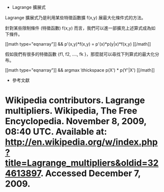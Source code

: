 + Lagrange 擴展式

Lagrange 擴展式乃是利用某些特徵函數擴 f(x,y) 展最大化條件式的方法。

針對某些限制條件 (特徵函數) f(x,y) 而言，我們可以進一部擴充上述算式成為如下條件。

[[math type="eqnarray"]]
&& p'(x,y)*f(x,y) = p'(x)*p(y|x)*f(x,y)
[[/math]]

假如我們有很多的特徵函數 {f1, f2, ...., fk }，那麼就可以尋找下列算式的最大化分布。

[[math type="eqnarray"]]
&& argmax \thickspace p(X') * p(Y'|X')
[[/math]]

+ 參考文獻
# Wikipedia contributors. Lagrange multipliers. Wikipedia, The Free Encyclopedia. November 8, 2009, 08:40 UTC. Available at: http://en.wikipedia.org/w/index.php?title=Lagrange_multipliers&oldid=324613897. Accessed December 7, 2009.